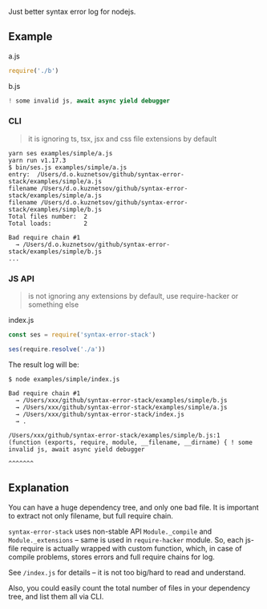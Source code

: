 Just better syntax error log for nodejs.

## Example

a.js

```js
require('./b')
```

b.js

```js
! some invalid js, await async yield debugger
```

### CLI

> it is ignoring ts, tsx, jsx and css file extensions by default

```
yarn ses examples/simple/a.js
yarn run v1.17.3
$ bin/ses.js examples/simple/a.js
entry:  /Users/d.o.kuznetsov/github/syntax-error-stack/examples/simple/a.js
filename /Users/d.o.kuznetsov/github/syntax-error-stack/examples/simple/a.js
filename /Users/d.o.kuznetsov/github/syntax-error-stack/examples/simple/b.js
Total files number:  2
Total loads:         2

Bad require chain #1
  → /Users/d.o.kuznetsov/github/syntax-error-stack/examples/simple/b.js
...
```

### JS API

> is not ignoring any extensions by default, use require-hacker or something else

index.js

```js
const ses = require('syntax-error-stack')

ses(require.resolve('./a'))
```

The result log will be:

```
$ node examples/simple/index.js

Bad require chain #1
  → /Users/xxx/github/syntax-error-stack/examples/simple/b.js
  → /Users/xxx/github/syntax-error-stack/examples/simple/a.js
  → /Users/xxx/github/syntax-error-stack/index.js
  → .

/Users/xxx/github/syntax-error-stack/examples/simple/b.js:1
(function (exports, require, module, __filename, __dirname) { ! some invalid js, await async yield debugger
                                                                     ^^^^^^^
```

## Explanation

You can have a huge dependency tree, and only one bad file. It is important to extract not only filename, but full require chain.

`syntax-error-stack` uses non-stable API `Module._compile` and `Module._extensions` – same is used in `require-hacker` module. So, each js-file require is actually wrapped with custom function, which, in case of compile problems, stores errors and full require chains for log.

See `/index.js` for details – it is not too big/hard to read and understand.

Also, you could easily count the total number of files in your dependency tree, and list them all via CLI.
